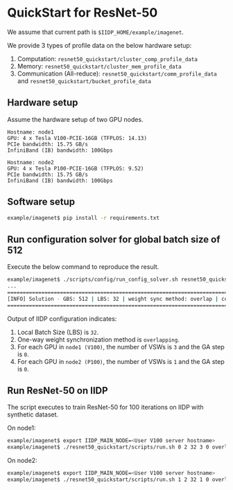 # QuickStart for ResNet-50

We assume that current path is ```$IIDP_HOME/example/imagenet```.

We provide 3 types of profile data on the below hardware setup:
1) Computation: ```resnet50_quickstart/cluster_comp_profile_data```
2) Memory: ```resnet50_quickstart/cluster_mem_profile_data```
3) Communication (All-reduce): ```resnet50_quickstart/comm_profile_data``` and ```resnet50_quickstart/bucket_profile_data```

## Hardware setup
Assume the hardware setup of two GPU nodes.
```
Hostname: node1
GPU: 4 x Tesla V100-PCIE-16GB (TFPLOS: 14.13)
PCIe bandwidth: 15.75 GB/s
InfiniBand (IB) bandwidth: 100Gbps
```
```
Hostname: node2
GPU: 4 x Tesla P100-PCIE-16GB (TFPLOS: 9.52)
PCIe bandwidth: 15.75 GB/s
InfiniBand (IB) bandwidth: 100Gbps
```

## Software setup
```bash
example/imagenet$ pip install -r requirements.txt
```

## Run configuration solver for global batch size of 512
Execute the below command to reproduce the result.
```bash
example/imagenet$ ./scripts/config/run_config_solver.sh resnet50_quickstart/config.json 512
...
================================================================================================================================
[INFO] Solution - GBS: 512 | LBS: 32 | weight sync method: overlap | config: ['node1:4GPU,VSW:3,GA:0', 'node2:4GPU,VSW:1,GA:0']
================================================================================================================================
```
Output of IIDP configuration indicates:
1) Local Batch Size (LBS) is ```32```.
2) One-way weight synchronization method is ```overlapping```.
3) For each GPU in  ```node1 (V100)```, the number of VSWs is ```3``` and the GA step is ```0```.
4) For each GPU in ```node2 (P100)```, the number of VSWs is ```1``` and the GA step is ```0```.

## Run ResNet-50 on IIDP
The script executes to train ResNet-50 for 100 iterations on IIDP with synthetic dataset.

On node1:
```bash
example/imagenet$ export IIDP_MAIN_NODE=<User V100 server hostname>
example/imagenet$ ./resnet50_quickstart/scripts/run.sh 0 2 32 3 0 overlap
```

On node2:
```bash
example/imagenet$ export IIDP_MAIN_NODE=<User V100 server hostname>
example/imagenet$ ./resnet50_quickstart/scripts/run.sh 1 2 32 1 0 overlap
```
